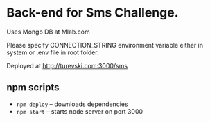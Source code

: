 # Back-end for Sms Challenge.

Uses Mongo DB at Mlab.com

Please specify CONNECTION_STRING environment variable either in system or .env file in root folder.

Deployed at http://turevski.com:3000/sms

## npm scripts
* `npm deploy` – downloads dependencies
* `npm start` – starts node server on port 3000
